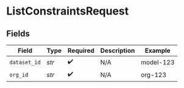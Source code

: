 # ListConstraintsRequest


## Fields

| Field              | Type               | Required           | Description        | Example            |
| ------------------ | ------------------ | ------------------ | ------------------ | ------------------ |
| `dataset_id`       | *str*              | :heavy_check_mark: | N/A                | model-123          |
| `org_id`           | *str*              | :heavy_check_mark: | N/A                | org-123            |